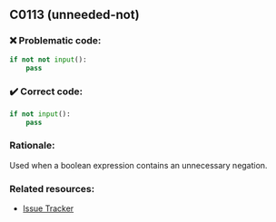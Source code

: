 ## C0113 (unneeded-not)

### :x: Problematic code:

```python
if not not input():
    pass
```

### :heavy_check_mark: Correct code:

```python
if not input():
    pass
```

### Rationale:

Used when a boolean expression contains an unnecessary negation.

### Related resources:

- [Issue Tracker](https://github.com/PyCQA/pylint/issues?q=is%3Aissue+%22unneeded-not%22+OR+%22C0113%22)
